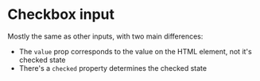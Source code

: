 # Checkbox input

Mostly the same as other inputs, with two main differences:

- The `value` prop corresponds to the value on the HTML element, not it's checked state
- There's a `checked` property determines the checked state
